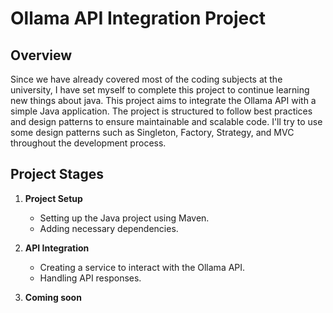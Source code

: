 # Ollama API Integration Project

## Overview

Since we have already covered most of the coding subjects at the university, I have set myself to complete this project to continue learning new things about java. This project aims to integrate the Ollama API with a simple Java application. The project is structured to follow best practices and design patterns to ensure maintainable and scalable code. I'll try to use some design patterns such as Singleton, Factory, Strategy, and MVC throughout the development process.

## Project Stages

1. **Project Setup**
    - Setting up the Java project using Maven.
    - Adding necessary dependencies.

2. **API Integration**
    - Creating a service to interact with the Ollama API.
    - Handling API responses.

3. **Coming soon**
